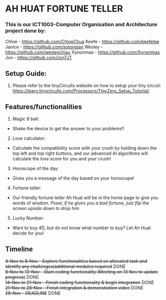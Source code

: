 # AH HUAT FORTUNE TELLER
### This is our ICT1003-Computer Organisation and Architecture project done by:
Chloe - https://github.com/ChloeChua
Keefe - https://github.com/keefelee
Janice - https://github.com/sotongjan
Wesley - https://github.com/wesleychiau
Xynorimas - https://github.com/Xynorimas
Jon - https://github.com/JonTJT

## Setup Guide:
1. Please refer to the tinyCircuits website on how to setup your tiny circuit:
https://learn.tinycircuits.com/Processors/TinyZero_Setup_Tutorial/

## Features/functionalities
1. Magic 8 ball:<br>
- Shake the device to get the answer to your problems!!
2. Love calculator:<br>
- Calculate the compatibility score with your crush by holding down the top left and top right buttons, and our advanced AI algorithms will calculate the love score for you and your crush!
3. Horoscope of the day:<br>
- Gives you a message of the day based on your horoscope!
4. Fortune teller:<br>
- Our friendly fortune teller Ah Huat will be in the home page to give you words of wisdom. *Pssst, if he gives you a bad fortune, just flip the screen upside down to drop him* 
5. Lucky Number:<br>
- Want to buy 4D, but do not know what number to buy? Let Ah Huat decide for you!

## Timeline
~~4-Nov to 8-Nov - Explore functionalities based on allocated task and identify any challenges/additional modules required~~ DONE <br>
~~8-Nov to 13-Nov - Start coding functionality (Meeting on 13 Nov to update progress)~~ DONE<br>
~~14-Nov to 21-Nov - Finish coding functionality & begin integration~~ DONE<br>
~~21-Nov to 28-Nov - Finish integration & demonstration video~~ DONE<br>
~~28-Nov - DEADLINE~~ DONE
